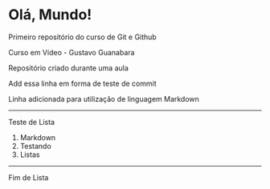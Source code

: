# Olá, Mundo!
 Primeiro repositório do curso de Git e Github
 
 Curso em Vídeo - Gustavo Guanabara

Repositório criado durante uma aula

Add essa linha em forma de teste de commit

Linha adicionada para utilização de linguagem Markdown

---
Teste de Lista
1. Markdown
2. Testando
3. Listas
---
Fim de Lista
